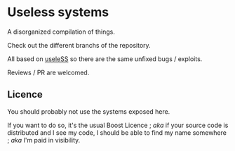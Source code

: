 # Useless systems

A disorganized compilation of things.

Check out the different branchs of the repository.

All based on [useleSS](https://github.com/SPSquonK/useleSS) so there are
the same unfixed bugs / exploits.

Reviews / PR are welcomed.

## Licence

You should probably not use the systems exposed here.

If you want to do so, it's the usual Boost Licence ;
*aka* if your source code
is distributed and I see my code, I should be able to find my name somewhere
; *aka* I'm paid in visibility.
